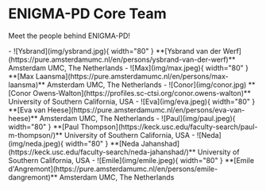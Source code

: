 # ENIGMA-PD Core Team

Meet the people behind ENIGMA-PD!

<div class="grid cards" markdown>
- ![Ysbrand](img/ysbrand.jpg){ width="80" } **[Ysbrand van der Werf](https://pure.amsterdamumc.nl/en/persons/ysbrand-van-der-werf)**  
  Amsterdam UMC, The Netherlands
- ![Max](img/max.jpeg){ width="80" } **[Max Laansma](https://pure.amsterdamumc.nl/en/persons/max-laansma)**  
  Amsterdam UMC, The Netherlands
- ![Conor](img/conor.jpg) **[Conor Owens-Walton](https://profiles.sc-ctsi.org/conor.owens-walton)**  
  University of Southern California, USA
- ![Eva](img/eva.jpeg){ width="80" } **[Eva van Heese](https://pure.amsterdamumc.nl/en/persons/eva-van-heese)**  
  Amsterdam UMC, The Netherlands
- ![Paul](img/paul.jpeg){ width="80" } **[Paul Thompson](https://keck.usc.edu/faculty-search/paul-m-thompson/)**  
  University of Southern California, USA
- ![Neda](img/neda.jpeg){ width="80" } **[Neda Jahanshad](https://keck.usc.edu/faculty-search/neda-jahanshad/)**  
  University of Southern California, USA
- ![Emile](img/emile.jpeg){ width="80" } **[Emile d'Angremont](https://pure.amsterdamumc.nl/en/persons/emile-dangremont)**  
  Amsterdam UMC, The Netherlands
</div>

